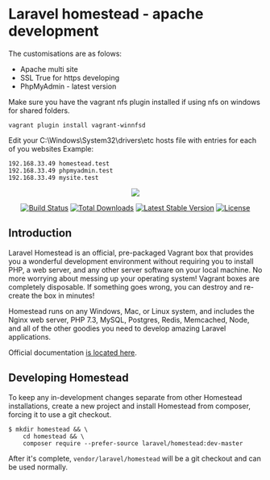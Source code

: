 <h1>Laravel homestead - apache development</h1>
The customisations are as folows:
<ul>    
    <li>Apache multi site</li>
    <li>SSL True for https developing</li>
    <li>PhpMyAdmin - latest version</li>
</ul>

Make sure you have the vagrant nfs plugin installed if using nfs on windows for shared folders.

```
vagrant plugin install vagrant-winnfsd
```
Edit your C:\Windows\System32\drivers\etc hosts file with entries for each of you websites
Example:
```
192.168.33.49 homestead.test
192.168.33.49 phpmyadmin.test
192.168.33.49 mysite.test
```



<p align="center"><img src="https://laravel.com/assets/img/components/logo-homestead.svg"></p>

<p align="center">
<a href="https://travis-ci.org/laravel/homestead"><img src="https://travis-ci.org/laravel/homestead.svg" alt="Build Status"></a>
<a href="https://packagist.org/packages/laravel/homestead"><img src="https://poser.pugx.org/laravel/homestead/d/total.svg" alt="Total Downloads"></a>
<a href="https://packagist.org/packages/laravel/homestead"><img src="https://poser.pugx.org/laravel/homestead/v/stable.svg" alt="Latest Stable Version"></a>
<a href="https://packagist.org/packages/laravel/homestead"><img src="https://poser.pugx.org/laravel/homestead/license.svg" alt="License"></a>
</p>

## Introduction

Laravel Homestead is an official, pre-packaged Vagrant box that provides you a wonderful development environment without requiring you to install PHP, a web server, and any other server software on your local machine. No more worrying about messing up your operating system! Vagrant boxes are completely disposable. If something goes wrong, you can destroy and re-create the box in minutes!

Homestead runs on any Windows, Mac, or Linux system, and includes the Nginx web server, PHP 7.3, MySQL, Postgres, Redis, Memcached, Node, and all of the other goodies you need to develop amazing Laravel applications.

Official documentation [is located here](https://laravel.com/docs/homestead).

## Developing Homestead

To keep any in-development changes separate from other Homestead installations, create a new project and install
Homestead from composer, forcing it to use a git checkout.

```
$ mkdir homestead && \
    cd homestead && \
    composer require --prefer-source laravel/homestead:dev-master
```

After it's complete, `vendor/laravel/homestead` will be a git checkout and can be used normally.
